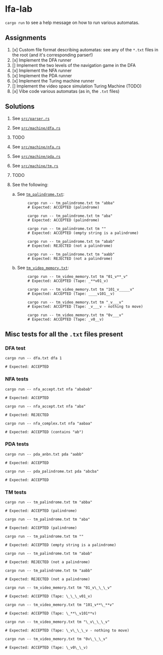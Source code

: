 # lfa-lab

`cargo run` to see a help message on how to run various automatas.

## Assignments

1. [x] Custom file format describing automatas: see any of the `*.txt` files in the root (and it's corresponding parser!)
2. [x] Implement the DFA runner
3. [] Implement the two levels of the navigation game in the DFA
4. [x] Implement the NFA runner
5. [x] Implement the PDA runner
6. [x] Implement the Turing machine runner
7. [] Implement the video space simulation Turing Machine (TODO)
8. [x] Vibe code various automatas (as in, the `.txt` files)

## Solutions

1.  See [`src/parser.rs`](src/parser.rs)
2.  See [`src/machine/dfa.rs`](src/machine/dfa.rs)
3.  TODO
4.  See [`src/machine/nfa.rs`](src/machine/nfa.rs)
5.  See [`src/machine/pda.rs`](src/machine/pda.rs)
6.  See [`src/machine/tm.rs`](src/machine/tm.rs)
7.  TODO
8.  See the following:

    a. See [`tm_palindrome.txt`](./tm_palindrome.txt):

    ```
           cargo run -- tm_palindrome.txt tm "abba"
           # Expected: ACCEPTED (palindrome)

           cargo run -- tm_palindrome.txt tm "aba"
           # Expected: ACCEPTED (palindrome)

           cargo run -- tm_palindrome.txt tm ""
           # Expected: ACCEPTED (empty string is a palindrome)

           cargo run -- tm_palindrome.txt tm "abab"
           # Expected: REJECTED (not a palindrome)

           cargo run -- tm_palindrome.txt tm "aabb"
           # Expected: REJECTED (not a palindrome)
    ```

    b. See [`tm_video_memory.txt`](./tm_video_memory.txt):

    ```
           cargo run -- tm_video_memory.txt tm "01_v**_v"
           # Expected: ACCEPTED (Tape: _**v01_v)

           cargo run -- tm_video_memory.txt tm "101_v_____v"
           # Expected: ACCEPTED (Tape: ____v101__v)

           cargo run -- tm_video_memory.txt tm "_v___v"
           # Expected: ACCEPTED (Tape: _v___v - nothing to move)

           cargo run -- tm_video_memory.txt tm "0v___v"
           # Expected: ACCEPTED (Tape: _v0__v)
    ```

## Misc tests for all the `.txt` files present

### DFA test

```
cargo run -- dfa.txt dfa 1

# Expected: ACCEPTED
```

### NFA tests

```
cargo run -- nfa_accept.txt nfa "ababab"

# Expected: ACCEPTED

cargo run -- nfa_accept.txt nfa "aba"

# Expected: REJECTED

cargo run -- nfa_complex.txt nfa "aabaa"

# Expected: ACCEPTED (contains "ab")
```

### PDA tests

```
cargo run -- pda_anbn.txt pda "aabb"

# Expected: ACCEPTED

cargo run -- pda_palindrome.txt pda "abcba"

# Expected: ACCEPTED
```

### TM tests

```
cargo run -- tm_palindrome.txt tm "abba"

# Expected: ACCEPTED (palindrome)

cargo run -- tm_palindrome.txt tm "aba"

# Expected: ACCEPTED (palindrome)

cargo run -- tm_palindrome.txt tm ""

# Expected: ACCEPTED (empty string is a palindrome)

cargo run -- tm_palindrome.txt tm "abab"

# Expected: REJECTED (not a palindrome)

cargo run -- tm_palindrome.txt tm "aabb"

# Expected: REJECTED (not a palindrome)
```

```
cargo run -- tm_video_memory.txt tm "01_v\_\_\_v"

# Expected: ACCEPTED (Tape: \_\_\_v01_v)

cargo run -- tm_video_memory.txt tm "101_v**\_**v"

# Expected: ACCEPTED (Tape: \_**\_v101**v)

cargo run -- tm_video_memory.txt tm "\_v\_\_\_v"

# Expected: ACCEPTED (Tape: \_v\_\_\_v - nothing to move)

cargo run -- tm_video_memory.txt tm "0v\_\_\_v"

# Expected: ACCEPTED (Tape: \_v0\_\_v)
```
